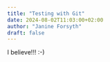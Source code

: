 ```yaml
---
title: "Testing with Git"
date: 2024-08-02T11:03:00+02:00
author: "Janine Forsyth"
draft: false
---
```


<p>I believe!!! :-)</p>